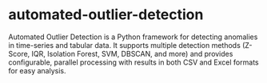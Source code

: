 # automated-outlier-detection
Automated Outlier Detection is a Python framework for detecting anomalies in time-series and tabular data. It supports multiple detection methods (Z-Score, IQR, Isolation Forest, SVM, DBSCAN, and more) and provides configurable, parallel processing with results in both CSV and Excel formats for easy analysis.
